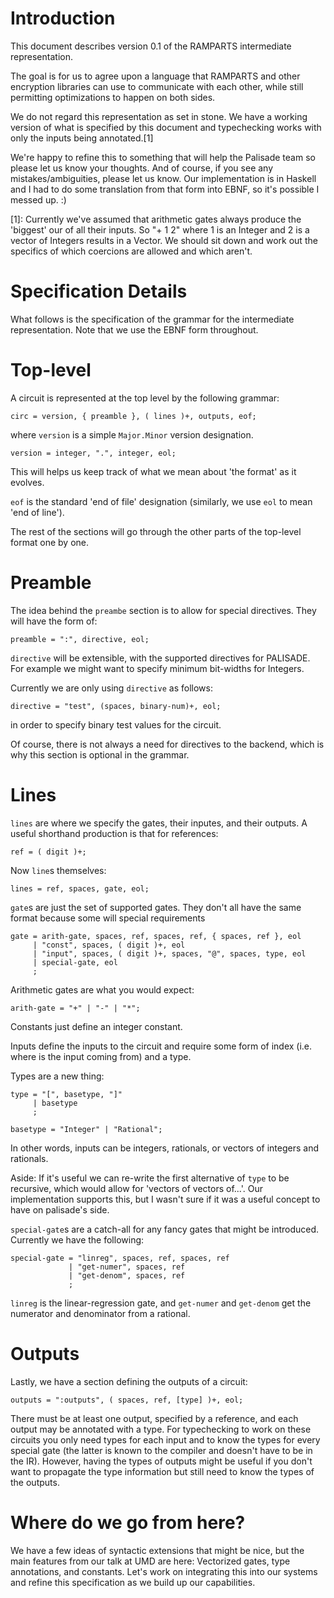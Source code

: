 Introduction
============

This document describes version 0.1 of the RAMPARTS intermediate representation.

The goal is for us to agree upon a language that RAMPARTS and other encryption
libraries can use to communicate with each other, while still permitting
optimizations to happen on both sides.  

We do not regard this representation as set in stone. We have a working
version of what is specified by this document and typechecking works with only
the inputs being annotated.[1]

We're happy to refine this to something that will help the Palisade team so
please let us know your thoughts. And of course, if you see any
mistakes/ambiguities, please let us know. Our implementation is in Haskell
and I had to do some translation from that form into EBNF, so it's possible I
messed up. :)

[1]: Currently we've assumed that arithmetic gates always produce the 'biggest'
our of all their inputs. So "+ 1 2" where 1 is an Integer and 2 is a vector of
Integers results in a Vector. We should sit down and work out the specifics of
which coercions are allowed and which aren't.

Specification Details
======================

What follows is the specification of the grammar for the intermediate
representation. Note that we use the EBNF form throughout.


Top-level
=========

A circuit is represented at the top level by the following grammar:

```
circ = version, { preamble }, ( lines )+, outputs, eof;
```

where `version` is a simple `Major.Minor` version designation.

```
version = integer, ".", integer, eol;
```

This will helps us keep track of what we mean about 'the format' as it evolves.

`eof` is the standard 'end of file' designation (similarly, we use `eol` to
mean 'end of line').

The rest of the sections will go through the other parts of the top-level
format one by one.

Preamble
========

The idea behind the `preambe` section is to allow for special directives. They
will have the form of:

```
preamble = ":", directive, eol;
```

`directive` will be extensible, with the supported directives for PALISADE. For
example we might want to specify minimum bit-widths for Integers.

Currently we are only using `directive` as follows:

```
directive = "test", (spaces, binary-num)+, eol;
```

in order to specify binary test values for the circuit.

Of course, there is not always a need for directives to the backend, which is
why this section is optional in the grammar.

Lines
=====

`lines` are where we specify the gates, their inputes, and their outputs. A
useful shorthand production is that for references:

```
ref = ( digit )+;
```

Now `line`s themselves:

```
lines = ref, spaces, gate, eol;
```

`gate`s are just the set of supported gates. They don't all have the same
format because some will special requirements

```
gate = arith-gate, spaces, ref, spaces, ref, { spaces, ref }, eol
     | "const", spaces, ( digit )+, eol
     | "input", spaces, ( digit )+, spaces, "@", spaces, type, eol
     | special-gate, eol
     ;
```

Arithmetic gates are what you would expect:

```
arith-gate = "+" | "-" | "*";
```

Constants just define an integer constant.

Inputs define the inputs to the circuit and require some form of index (i.e.
where is the input coming from) and a type.

Types are a new thing:

```
type = "[", basetype, "]"
     | basetype
     ;
```

```
basetype = "Integer" | "Rational";
```

In other words, inputs can be integers, rationals, or vectors of integers and
rationals.

Aside: If it's useful we can re-write the first alternative of `type` to be
recursive, which would allow for 'vectors of vectors of...'. Our implementation
supports this, but I wasn't sure if it was a useful concept to have on
palisade's side.


`special-gate`s are a catch-all for any fancy gates that might be introduced.
Currently we have the following:

```
special-gate = "linreg", spaces, ref, spaces, ref
             | "get-numer", spaces, ref
             | "get-denom", spaces, ref
             ;
```

`linreg` is the linear-regression gate, and `get-numer` and `get-denom` get the
numerator and denominator from a rational.

Outputs
=======

Lastly, we have a section defining the outputs of a circuit:

```
outputs = ":outputs", ( spaces, ref, [type] )+, eol;
```

There must be at least one output, specified by a reference, and each output may
be annotated with a type. For typechecking to work on these circuits you only
need types for each input and to know the types for every special gate (the
latter is known to the compiler and doesn't have to be in the IR). However,
having the types of outputs might be useful if you don't want to propagate the
type information but still need to know the types of the outputs.

Where do we go from here?
=========================

We have a few ideas of syntactic extensions that might be nice, but the main
features from our talk at UMD are here: Vectorized gates, type annotations, and
constants. Let's work on integrating this into our systems and refine this
specification as we build up our capabilities.
